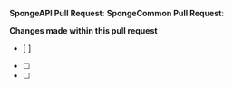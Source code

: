 **SpongeAPI Pull Request**: 
**SpongeCommon Pull Request**: 

**Changes made within this pull request**
  - [ ] 
  - [ ] 
  - [ ] 
